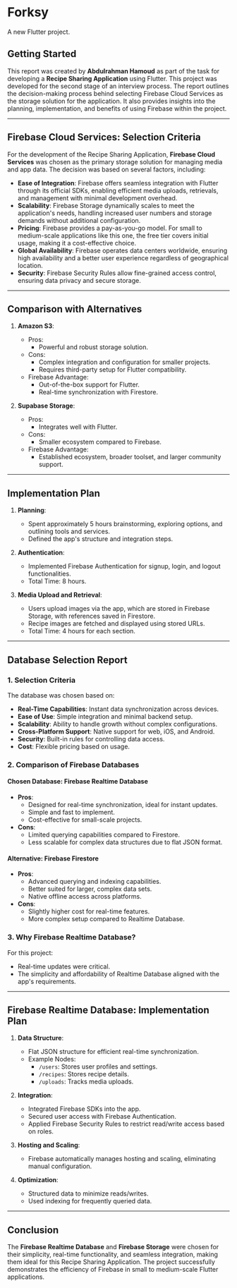 # Forksy

A new Flutter project.

## Getting Started

This report was created by **Abdulrahman Hamoud** as part of the task for developing a **Recipe Sharing Application** using Flutter. This project was developed for the second stage of an interview process. The report outlines the decision-making process behind selecting Firebase Cloud Services as the storage solution for the application. It also provides insights into the planning, implementation, and benefits of using Firebase within the project.

---

## Firebase Cloud Services: Selection Criteria

For the development of the Recipe Sharing Application, **Firebase Cloud Services** was chosen as the primary storage solution for managing media and app data. The decision was based on several factors, including:

- **Ease of Integration**: Firebase offers seamless integration with Flutter through its official SDKs, enabling efficient media uploads, retrievals, and management with minimal development overhead.
- **Scalability**: Firebase Storage dynamically scales to meet the application's needs, handling increased user numbers and storage demands without additional configuration.
- **Pricing**: Firebase provides a pay-as-you-go model. For small to medium-scale applications like this one, the free tier covers initial usage, making it a cost-effective choice.
- **Global Availability**: Firebase operates data centers worldwide, ensuring high availability and a better user experience regardless of geographical location.
- **Security**: Firebase Security Rules allow fine-grained access control, ensuring data privacy and secure storage.

---

## Comparison with Alternatives

1. **Amazon S3**:
   - Pros:
     - Powerful and robust storage solution.
   - Cons:
     - Complex integration and configuration for smaller projects.
     - Requires third-party setup for Flutter compatibility.
   - Firebase Advantage:
     - Out-of-the-box support for Flutter.
     - Real-time synchronization with Firestore.

2. **Supabase Storage**:
   - Pros:
     - Integrates well with Flutter.
   - Cons:
     - Smaller ecosystem compared to Firebase.
   - Firebase Advantage:
     - Established ecosystem, broader toolset, and larger community support.

---

## Implementation Plan

1. **Planning**:
   - Spent approximately 5 hours brainstorming, exploring options, and outlining tools and services.
   - Defined the app's structure and integration steps.

2. **Authentication**:
   - Implemented Firebase Authentication for signup, login, and logout functionalities.
   - Total Time: 8 hours.

3. **Media Upload and Retrieval**:
   - Users upload images via the app, which are stored in Firebase Storage, with references saved in Firestore.
   - Recipe images are fetched and displayed using stored URLs.
   - Total Time: 4 hours for each section.

---

## Database Selection Report

### 1. Selection Criteria
The database was chosen based on:
- **Real-Time Capabilities**: Instant data synchronization across devices.
- **Ease of Use**: Simple integration and minimal backend setup.
- **Scalability**: Ability to handle growth without complex configurations.
- **Cross-Platform Support**: Native support for web, iOS, and Android.
- **Security**: Built-in rules for controlling data access.
- **Cost**: Flexible pricing based on usage.

### 2. Comparison of Firebase Databases

#### **Chosen Database**: Firebase Realtime Database
- **Pros**:
  - Designed for real-time synchronization, ideal for instant updates.
  - Simple and fast to implement.
  - Cost-effective for small-scale projects.
- **Cons**:
  - Limited querying capabilities compared to Firestore.
  - Less scalable for complex data structures due to flat JSON format.

#### **Alternative**: Firebase Firestore
- **Pros**:
  - Advanced querying and indexing capabilities.
  - Better suited for larger, complex data sets.
  - Native offline access across platforms.
- **Cons**:
  - Slightly higher cost for real-time features.
  - More complex setup compared to Realtime Database.

### 3. Why Firebase Realtime Database?
For this project:
- Real-time updates were critical.
- The simplicity and affordability of Realtime Database aligned with the app's requirements.

---

## Firebase Realtime Database: Implementation Plan

1. **Data Structure**:
   - Flat JSON structure for efficient real-time synchronization.
   - Example Nodes:
     - `/users`: Stores user profiles and settings.
     - `/recipes`: Stores recipe details.
     - `/uploads`: Tracks media uploads.

2. **Integration**:
   - Integrated Firebase SDKs into the app.
   - Secured user access with Firebase Authentication.
   - Applied Firebase Security Rules to restrict read/write access based on roles.

3. **Hosting and Scaling**:
   - Firebase automatically manages hosting and scaling, eliminating manual configuration.

4. **Optimization**:
   - Structured data to minimize reads/writes.
   - Used indexing for frequently queried data.

---

## Conclusion

The **Firebase Realtime Database** and **Firebase Storage** were chosen for their simplicity, real-time functionality, and seamless integration, making them ideal for this Recipe Sharing Application. The project successfully demonstrates the efficiency of Firebase in small to medium-scale Flutter applications.
